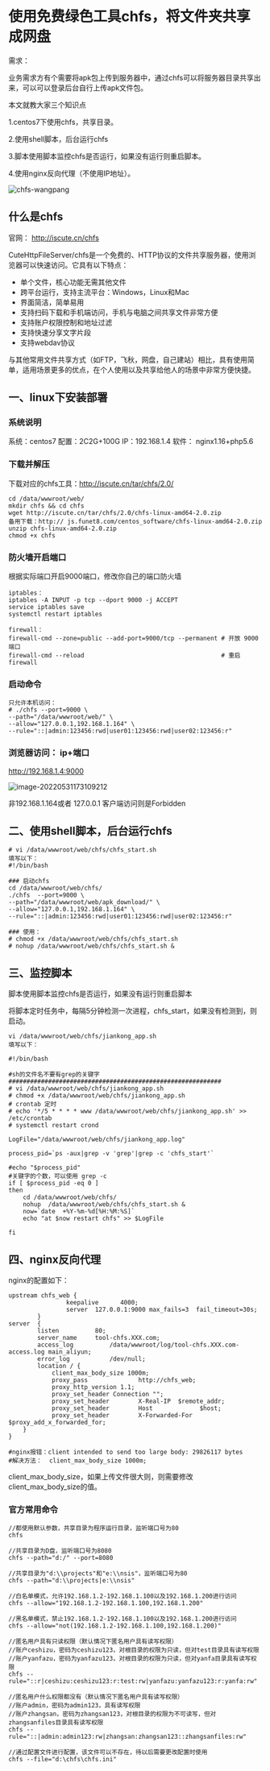# 使用免费绿色工具chfs，将文件夹共享成网盘

需求：

业务需求方有个需要将apk包上传到服务器中，通过chfs可以将服务器目录共享出来，可以可以登录后台自行上传apk文件包。

本文就教大家三个知识点

1.centos7下使用chfs，共享目录。

2.使用shell脚本，后台运行chfs

3.脚本使用脚本监控chfs是否运行，如果没有运行则重启脚本。

4.使用nginx反向代理（不使用IP地址）。

![chfs-wangpang](https://imgoss.xgss.net/picgo/chfs-wangpang.jpg?aliyun)

## 什么是chfs

官网： http://iscute.cn/chfs


CuteHttpFileServer/chfs是一个免费的、HTTP协议的文件共享服务器，使用浏览器可以快速访问。它具有以下特点：

*   单个文件，核心功能无需其他文件
*   跨平台运行，支持主流平台：Windows，Linux和Mac
*   界面简洁，简单易用
*   支持扫码下载和手机端访问，手机与电脑之间共享文件非常方便
*   支持账户权限控制和地址过滤
*   支持快速分享文字片段
*   支持webdav协议

与其他常用文件共享方式（如FTP，飞秋，网盘，自己建站）相比，具有使用简单，适用场景更多的优点，在个人使用以及共享给他人的场景中非常方便快捷。



## 一、linux下安装部署

### 系统说明

系统：centos7
配置：2C2G+100G
IP：192.168.1.4
软件： nginx1.16+php5.6

### 下载并解压

下载对应的chfs工具：http://iscute.cn/tar/chfs/2.0/

```
cd /data/wwwroot/web/
mkdir chfs && cd chfs
wget http://iscute.cn/tar/chfs/2.0/chfs-linux-amd64-2.0.zip
备用下载：http:// js.funet8.com/centos_software/chfs-linux-amd64-2.0.zip
unzip chfs-linux-amd64-2.0.zip
chmod +x chfs
```



### 防火墙开启端口

根据实际端口开启9000端口，修改你自己的端口防火墙

```
iptables：
iptables -A INPUT -p tcp --dport 9000 -j ACCEPT
service iptables save 
systemctl restart iptables

firewall：
firewall-cmd --zone=public --add-port=9000/tcp --permanent # 开放 9000 端口
firewall-cmd --reload                                      # 重启firewall

```



### 启动命令

```
只允许本机访问：
# ./chfs --port=9000 \
--path="/data/wwwroot/web/" \
--allow="127.0.0.1,192.168.1.164" \
--rule="::|admin:123456:rwd|user01:123456:rwd|user02:123456:r"

```



### 浏览器访问： ip+端口

http://192.168.1.4:9000

![image-20220531173109212](https://imgoss.xgss.net/picgo/image-20220531173109212.png?aliyun)



非192.168.1.164或者 127.0.0.1 客户端访问则是Forbidden



## 二、使用shell脚本，后台运行chfs

```
# vi /data/wwwroot/web/chfs/chfs_start.sh
填写以下：
#!/bin/bash

### 启动chfs
cd /data/wwwroot/web/chfs/
./chfs  --port=9000 \
--path="/data/wwwroot/web/apk_download/" \
--allow="127.0.0.1,192.168.1.164" \
--rule="::|admin:123456:rwd|user01:123456:rwd|user02:123456:r"

### 使用：
# chmod +x /data/wwwroot/web/chfs/chfs_start.sh
# nohup /data/wwwroot/web/chfs/chfs_start.sh &
```



## 三、监控脚本

脚本使用脚本监控chfs是否运行，如果没有运行则重启脚本

将脚本定时任务中，每隔5分钟检测一次进程，chfs_start，如果没有检测到，则启动。

```
vi /data/wwwroot/web/chfs/jiankong_app.sh
填写以下：

#!/bin/bash

#sh的文件名不要有grep的关键字
###########################################################
# vi /data/wwwroot/web/chfs/jiankong_app.sh
# chmod +x /data/wwwroot/web/chfs/jiankong_app.sh
# crontab 定时 
# echo '*/5 * * * * www /data/wwwroot/web/chfs/jiankong_app.sh' >> /etc/crontab 
# systemctl restart crond

LogFile="/data/wwwroot/web/chfs/jiankong_app.log"

process_pid=`ps -aux|grep -v 'grep'|grep -c 'chfs_start'`

#echo "$process_pid"
#关键字的个数，可以使用 grep -c
if [ $process_pid -eq 0 ]
then
	cd /data/wwwroot/web/chfs/
	nohup  /data/wwwroot/web/chfs/chfs_start.sh &
	now=`date  +%Y-%m-%d[%H:%M:%S]`
	echo "at $now restart chfs" >> $LogFile
	
fi
```





## 四、nginx反向代理

nginx的配置如下：

```
upstream chfs_web {
                keepalive      4000;
                server  127.0.0.1:9000 max_fails=3  fail_timeout=30s;
        }
server  {
		listen          80;
		server_name     tool-chfs.XXX.com;
		access_log          /data/wwwroot/log/tool-chfs.XXX.com-access.log main_aliyun;
		error_log           /dev/null;
		location / {		
			client_max_body_size 1000m;
			proxy_pass              http://chfs_web;
			proxy_http_version 1.1;
			proxy_set_header Connection "";
			proxy_set_header        X-Real-IP  $remote_addr;
			proxy_set_header        Host             $host;
			proxy_set_header        X-Forwarded-For  $proxy_add_x_forwarded_for;                
	}
}

#nginx报错：client intended to send too large body: 29826117 bytes
#解决方法：  client_max_body_size 1000m;
```

client_max_body_size，如果上传文件很大则，则需要修改client_max_body_size的值。






### 官方常用命令

```
//都使用默认参数，共享目录为程序运行目录，监听端口号为80
chfs

//共享目录为D盘，监听端口号为8080
chfs --path="d:/" --port=8080

//共享目录为"d:\\projects"和"e:\\nsis"，监听端口号为80
chfs --path="d:\\projects|e:\\nsis"

//白名单模式，允许192.168.1.2-192.168.1.100以及192.168.1.200进行访问
chfs --allow="192.168.1.2-192.168.1.100,192.168.1.200"

//黑名单模式，禁止192.168.1.2-192.168.1.100以及192.168.1.200进行访问
chfs --allow="not(192.168.1.2-192.168.1.100,192.168.1.200)"

//匿名用户具有只读权限（默认情况下匿名用户具有读写权限）
//账户ceshizu，密码为ceshizu123，对根目录的权限为只读，但对test目录具有读写权限
//账户yanfazu，密码为yanfazu123，对根目录的权限为只读，但对yanfa目录具有读写权限
chfs --rule="::r|ceshizu:ceshizu123:r:test:rw|yanfazu:yanfazu123:r:yanfa:rw"

//匿名用户什么权限都没有（默认情况下匿名用户具有读写权限）
//账户admin，密码为admin123，具有读写权限
//账户zhangsan，密码为zhangsan123，对根目录的权限为不可读写，但对zhangsanfiles目录具有读写权限
chfs --rule="::|admin:admin123:rw|zhangsan:zhangsan123::zhangsanfiles:rw"

//通过配置文件进行配置，该文件可以不存在，待以后需要更改配置时使用
chfs --file="d:\chfs\chfs.ini"

```



